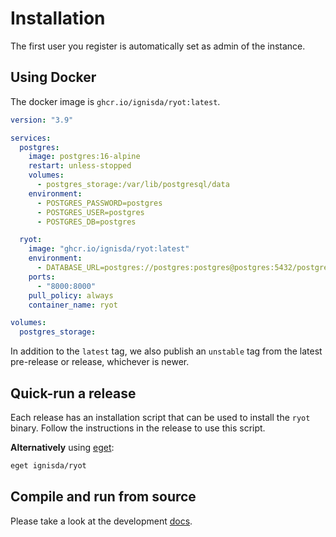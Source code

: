 # Installation

The first user you register is automatically set as admin of the instance.

## Using Docker

The docker image is `ghcr.io/ignisda/ryot:latest`.

```yaml
version: "3.9"

services:
  postgres:
    image: postgres:16-alpine
    restart: unless-stopped
    volumes:
      - postgres_storage:/var/lib/postgresql/data
    environment:
      - POSTGRES_PASSWORD=postgres
      - POSTGRES_USER=postgres
      - POSTGRES_DB=postgres

  ryot:
    image: "ghcr.io/ignisda/ryot:latest"
    environment:
      - DATABASE_URL=postgres://postgres:postgres@postgres:5432/postgres
    ports:
      - "8000:8000"
    pull_policy: always
    container_name: ryot

volumes:
  postgres_storage:
```

In addition to the `latest` tag, we also publish an `unstable` tag from the latest
pre-release or release, whichever is newer.

## Quick-run a release

Each release has an installation script that can be used to install the `ryot`
binary. Follow the instructions in the release to use this script.

**Alternatively** using [eget](https://github.com/zyedidia/eget):

```bash
eget ignisda/ryot
```

## Compile and run from source

Please take a look at the development [docs](architecture.md#development).
